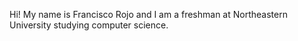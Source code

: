 
Hi! My name is Francisco Rojo and I am a freshman at Northeastern University studying computer science.
